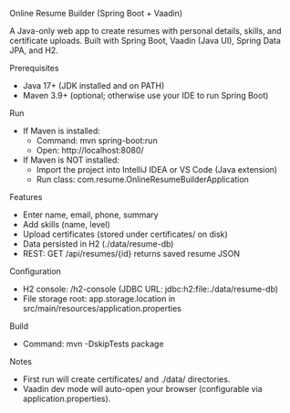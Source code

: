 Online Resume Builder (Spring Boot + Vaadin)

A Java-only web app to create resumes with personal details, skills, and certificate uploads. Built with Spring Boot, Vaadin (Java UI), Spring Data JPA, and H2.

Prerequisites
- Java 17+ (JDK installed and on PATH)
- Maven 3.9+ (optional; otherwise use your IDE to run Spring Boot)

Run
- If Maven is installed:
  - Command: mvn spring-boot:run
  - Open: http://localhost:8080/
- If Maven is NOT installed:
  - Import the project into IntelliJ IDEA or VS Code (Java extension)
  - Run class: com.resume.OnlineResumeBuilderApplication

Features
- Enter name, email, phone, summary
- Add skills (name, level)
- Upload certificates (stored under certificates/ on disk)
- Data persisted in H2 (./data/resume-db)
- REST: GET /api/resumes/{id} returns saved resume JSON

Configuration
- H2 console: /h2-console (JDBC URL: jdbc:h2:file:./data/resume-db)
- File storage root: app.storage.location in src/main/resources/application.properties

Build
- Command: mvn -DskipTests package

Notes
- First run will create certificates/ and ./data/ directories.
- Vaadin dev mode will auto-open your browser (configurable via application.properties).


